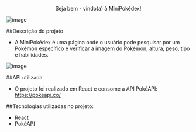 <p align="center"> Seja bem - vindo(a) à MiniPokédex! </p>

![image](https://github.com/Ledelara/MiniPokedex/assets/122060742/228f4d85-e42e-45f9-b8b9-bbd6913f4c01)

##Descrição do projeto
* A MiniPokédex é uma página onde o usuário pode pesquisar por um Pokémon específico e verificar a imagem do Pokémon, altura, peso, tipo e habilidades. 

![image](https://github.com/Ledelara/MiniPokedex/assets/122060742/2a56e58e-249a-40b3-8e2f-b7801a04332a)

##API utilizada
* O projeto foi realizado em React e consome a API PokéAPI: https://pokeapi.co/

##Tecnologias utilizadas no projeto:
* React
* PokéAPI


